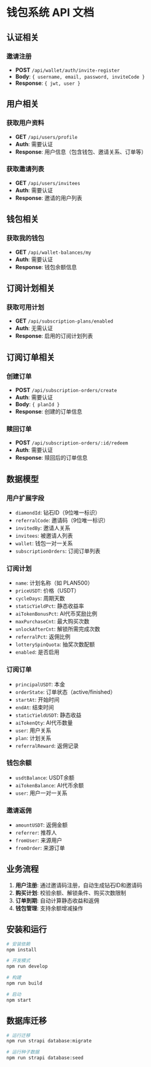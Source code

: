 # 钱包系统 API 文档

## 认证相关

### 邀请注册
- **POST** `/api/wallet/auth/invite-register`
- **Body**: `{ username, email, password, inviteCode }`
- **Response**: `{ jwt, user }`

## 用户相关

### 获取用户资料
- **GET** `/api/users/profile`
- **Auth**: 需要认证
- **Response**: 用户信息（包含钱包、邀请关系、订单等）

### 获取邀请列表
- **GET** `/api/users/invitees`
- **Auth**: 需要认证
- **Response**: 邀请的用户列表

## 钱包相关

### 获取我的钱包
- **GET** `/api/wallet-balances/my`
- **Auth**: 需要认证
- **Response**: 钱包余额信息

## 订阅计划相关

### 获取可用计划
- **GET** `/api/subscription-plans/enabled`
- **Auth**: 无需认证
- **Response**: 启用的订阅计划列表

## 订阅订单相关

### 创建订单
- **POST** `/api/subscription-orders/create`
- **Auth**: 需要认证
- **Body**: `{ planId }`
- **Response**: 创建的订单信息

### 赎回订单
- **POST** `/api/subscription-orders/:id/redeem`
- **Auth**: 需要认证
- **Response**: 赎回后的订单信息

## 数据模型

### 用户扩展字段
- `diamondId`: 钻石ID（9位唯一标识）
- `referralCode`: 邀请码（9位唯一标识）
- `invitedBy`: 邀请人关系
- `invitees`: 被邀请人列表
- `wallet`: 钱包一对一关系
- `subscriptionOrders`: 订阅订单列表

### 订阅计划
- `name`: 计划名称（如 PLAN500）
- `priceUSDT`: 价格（USDT）
- `cycleDays`: 周期天数
- `staticYieldPct`: 静态收益率
- `aiTokenBonusPct`: AI代币奖励比例
- `maxPurchaseCnt`: 最大购买次数
- `unlockAfterCnt`: 解锁所需完成次数
- `referralPct`: 返佣比例
- `lotterySpinQuota`: 抽奖次数配额
- `enabled`: 是否启用

### 订阅订单
- `principalUSDT`: 本金
- `orderState`: 订单状态（active/finished）
- `startAt`: 开始时间
- `endAt`: 结束时间
- `staticYieldUSDT`: 静态收益
- `aiTokenQty`: AI代币数量
- `user`: 用户关系
- `plan`: 计划关系
- `referralReward`: 返佣记录

### 钱包余额
- `usdtBalance`: USDT余额
- `aiTokenBalance`: AI代币余额
- `user`: 用户一对一关系

### 邀请返佣
- `amountUSDT`: 返佣金额
- `referrer`: 推荐人
- `fromUser`: 来源用户
- `fromOrder`: 来源订单

## 业务流程

1. **用户注册**: 通过邀请码注册，自动生成钻石ID和邀请码
2. **购买计划**: 校验余额、解锁条件、购买次数限制
3. **订单到期**: 自动计算静态收益和返佣
4. **钱包管理**: 支持余额增减操作

## 安装和运行

```bash
# 安装依赖
npm install

# 开发模式
npm run develop

# 构建
npm run build

# 启动
npm start
```

## 数据库迁移

```bash
# 运行迁移
npm run strapi database:migrate

# 运行种子数据
npm run strapi database:seed
``` 